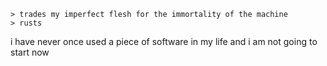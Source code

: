     > trades my imperfect flesh for the immortality of the machine
    > rusts
    
i have never once used a piece of software in my life and i am not going to start now

